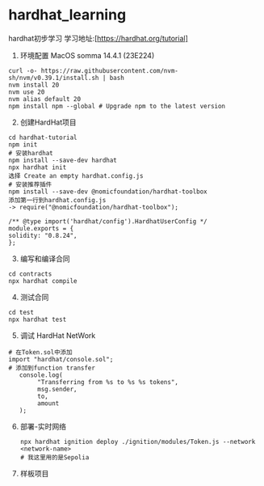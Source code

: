 # hardhat_learning
hardhat初步学习
学习地址:[https://hardhat.org/tutorial]

1. 环境配置
   MacOS somma 14.4.1 (23E224)
  ```
curl -o- https://raw.githubusercontent.com/nvm-sh/nvm/v0.39.1/install.sh | bash
nvm install 20
nvm use 20
nvm alias default 20
npm install npm --global # Upgrade npm to the latest version
  ```
2. 创建HardHat项目
  ```
cd hardhat-tutorial
npm init
# 安装hardhat
npm install --save-dev hardhat
npx hardhat init
选择 Create an empty hardhat.config.js
# 安装推荐插件
npm install --save-dev @nomicfoundation/hardhat-toolbox
添加第一行到hardhat.config.js
-> require("@nomicfoundation/hardhat-toolbox");

/** @type import('hardhat/config').HardhatUserConfig */
module.exports = {
  solidity: "0.8.24",
};
  ```
3. 编写和编译合同
```
cd contracts
npx hardhat compile
```
4. 测试合同
```
cd test
npx hardhat test
```
5. 调试 HardHat NetWork
```
# 在Token.sol中添加
import "hardhat/console.sol";
# 添加到function transfer
   console.log(
        "Transferring from %s to %s %s tokens",
        msg.sender,
        to,
        amount
   );
```
6. 部署-实时网络
   ```
   npx hardhat ignition deploy ./ignition/modules/Token.js --network <network-name>
   # 我这里用的是Sepolia
   ```
7. 样板项目
   

